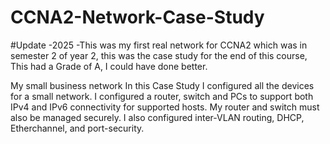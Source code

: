 # CCNA2-Network-Case-Study
#Update -2025 -This was my first real network for CCNA2 which was in semester 2 of year 2, this was the case study for the end of this course, This had a Grade of A, I could have done better.

My small business network
In this Case Study I configured all the devices for a small network. I configured a router, switch and PCs to support both IPv4 and IPv6 connectivity for supported hosts. My router and switch must also be managed securely. I also  configured inter-VLAN routing, DHCP, Etherchannel, and port-security.
